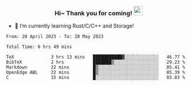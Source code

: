 <h3 align="center">
    Hi~ Thank you for coming!
    <img src="https://media.giphy.com/media/hvRJCLFzcasrR4ia7z/giphy.gif" width="25px">
</h3>

<!--
**pineapple-man/pineapple-man** is a ✨ _special_ ✨ repository because its `README.md` (this file) appears on your GitHub profile.

Here are some ideas to get you started:
- 🔭 I’m currently working on ...
- 🤔 I’m looking for help with ...
- 💬 Ask me about ...
- 📫 How to reach me: ...
- 😄 Pronouns: ...
- ⚡ Fun fact: 
- 👯 I’m looking to collaborate on kubernetes
-->
- 🌱 I’m currently learning Rust/C/C++ and Storage!

<!--START_SECTION:waka-->

```text
From: 20 April 2023 - To: 20 May 2023

Total Time: 6 hrs 49 mins

TeX              3 hrs 13 mins   ███████████▓░░░░░░░░░░░░░   46.77 %
BibTeX           2 hrs           ███████▒░░░░░░░░░░░░░░░░░   29.23 %
Markdown         22 mins         █▒░░░░░░░░░░░░░░░░░░░░░░░   05.41 %
OpenEdge ABL     22 mins         █▒░░░░░░░░░░░░░░░░░░░░░░░   05.39 %
C                15 mins         █░░░░░░░░░░░░░░░░░░░░░░░░   03.83 %
```

<!--END_SECTION:waka-->
